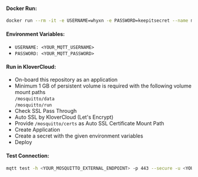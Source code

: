 #### Docker Run:

```sh
docker run --rm -it -e USERNAME=whyxn -e PASSWORD=keepitsecret --name mosquitto -p 1883:1883 --read-only -v /vol/mosquitto/run:/mosquitto/run -v /vol/mosquitto/data:/mosquitto/data -v /vol/mosquitto/certs:/mosquitto/certs  klovercloud/mosquitto:2.0
```
####

#### Environment Variables:
- `USERNAME: <YOUR_MQTT_USERNAME>`
- `PASSWORD: <YOUR_MQTT_PASSWORD>`


####
#### Run in KloverCloud:
- On-board this repository as an application
- Minimum 1 GB of persistent volume is required with the following volume mount paths    
`/mosquitto/data`    
`/mosquitto/run`    
- Check SSL Pass Through
- Auto SSL by KloverCloud (Let's Encrypt)
- Provide `/mosquitto/certs` as Auto SSL Certificate Mount Path
- Create Application
- Create a secret with the given environment variables
- Deploy


#### Test Connection:
```sh
mqtt test -h <YOUR_MOSQUITTO_EXTERNAL_ENDPOINT> -p 443 --secure -u <YOUR_MQTT_USERNAME> -pw <YOUR_MQTT_PASSWORD>
```
